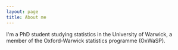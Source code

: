 ```yaml
---
layout: page
title: About me
---
```


I'm a PhD student studying statistics in the University of Warwick, a member of the Oxford-Warwick statistics programme (OxWaSP).